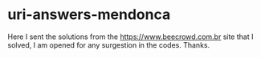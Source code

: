 # uri-answers-mendonca

Here I sent the solutions from the https://www.beecrowd.com.br site that I solved, I am opened for any surgestion in the codes. Thanks.





